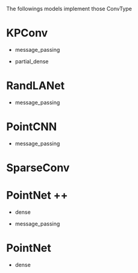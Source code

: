The followings models implement those ConvType

# KPConv

* message_passing

* partial_dense


# RandLANet

* message_passing

# PointCNN

* message_passing

# SparseConv

# PointNet ++

* dense

* message_passing

# PointNet

* dense
